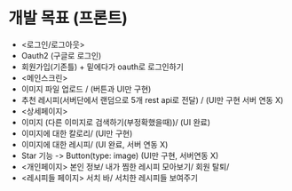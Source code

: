 # 개발 목표 (프론트)

- <로그인/로그아웃>
- Oauth2 (구글로 로그인)
- 회원가입(기존틀) + 밑에다가 oauth로 로그인하기
- <메인스크린>
- 이미지 파일 업로드 / (버튼과 UI만 구현)
- 추천 레시피(서버단에서 랜덤으로 5개 rest api로 전달) / (UI만 구현 서버 연동 X)
- <상세페이지>
- 이미지 (다른 이미지로 검색하기(부정확했을때))/ (UI 완료)
- 이미지에 대한 칼로리/  (UI만 구현)
- 이미지에 대한 레시피/ (UI 완료, 서버 연동 X)
- Star 기능 -> Button(type: image) (UI만 구현,  서버연동 X)
- <개인페이지>
본인 정보/
내가 찜한 레시피 모아보기/
회원 탈퇴/
- <레시피들 페이지>
서치 바/
서치한 레시피들 보여주기